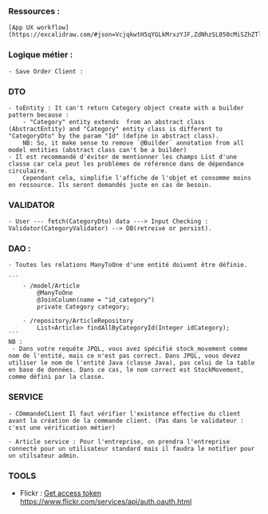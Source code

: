 ### Ressources :
    [App UX workflow](https://excalidraw.com/#json=VcjqkwtH5qYGLkMrxzYJF,ZdNhzSL050cMiSZhZTl52g)

### Logique métier :
    - Save Order Client :
        
        
### DTO
    - toEntity : It can't return Category object create with a builder pattern because :
        - "Category" entity extends  from an abstract class (AbstractEntity) and "Category" entity class is different to "CategoryDto" by the param "Id" (define in abstract class).
        NB: So, it make sense to remove `@Builder` annotation from all model entities (abstract class can't be a builder)
    - Il est recommandé d'éviter de mentionner les champs List d'une classe car cela peut les problèmes de référence dans de dépendance circulaire.
        Cependant cela, simplifie l'affiche de l'objet et consomme moins en ressource. Ils seront demandés juste en cas de besoin.

### VALIDATOR
    - User --- fetch(CategoryDto) data ---> Input Checking : Validator(CategoryValidator) --> DB(retreive or persist).

### DAO :
    - Toutes les relations ManyToOne d'une entité doivent être définie.

    ```
        - /model/Article
            @ManyToOne
            @JoinColumn(name = "id_category")
            private Category category;

        - /repository/ArticleRepository
            List<Article> findAllByCategoryId(Integer idCategory);
    ```
    NB : 
     - Dans votre requête JPQL, vous avez spécifié stock_movement comme nom de l'entité, mais ce n'est pas correct. Dans JPQL, vous devez utiliser le nom de l'entité Java (classe Java), pas celui de la table en base de données. Dans ce cas, le nom correct est StockMovement, comme défini par la classe.

### SERVICE
    - COmmandeCLient Il faut vérifier l'existance effective du client avant la création de la commande client. (Pas dans le validateur : c'est une vérification métier)

    - Article service : Pour l'entreprise, on prendra l'entreprise connecté pour un utilisateur standard mais il faudra le notifier pour un utilsateur admin.
### TOOLS
- Flickr : [Get access token](https://www.youtube.com/watch?v=VHeUDOY_Z6A)
    https://www.flickr.com/services/api/auth.oauth.html